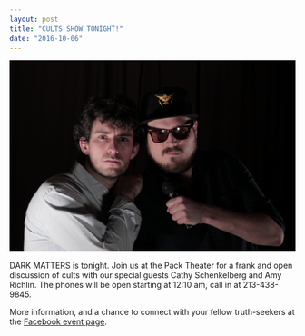 ```yaml
---
layout: post
title: "CULTS SHOW TONIGHT!"
date: "2016-10-06"
---
```

<img src="/assets/franky_michael_serious.jpg">

DARK MATTERS is tonight. Join us at the Pack Theater for a frank and open discussion of cults with our special guests Cathy Schenkelberg and Amy Richlin. The phones will be open starting at 12:10 am, call in at 213-438-9845.

More information, and a chance to connect with your fellow truth-seekers at the [Facebook event page](https://www.facebook.com/events/536085466577171/).
